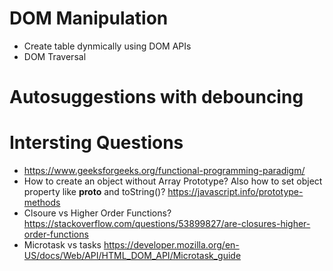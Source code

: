 # DOM Manipulation

- Create table dynmically using DOM APIs
- DOM Traversal

# Autosuggestions with debouncing

# Intersting Questions

- https://www.geeksforgeeks.org/functional-programming-paradigm/
- How to create an object without Array Prototype? Also how to set object property like **proto** and toString()? https://javascript.info/prototype-methods
- Clsoure vs Higher Order Functions? https://stackoverflow.com/questions/53899827/are-closures-higher-order-functions
- Microtask vs tasks
  https://developer.mozilla.org/en-US/docs/Web/API/HTML_DOM_API/Microtask_guide
